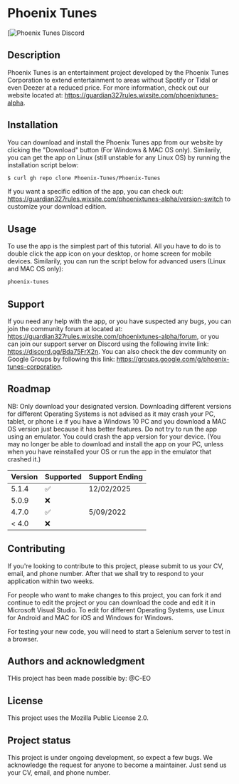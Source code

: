 # Phoenix Tunes
[![Phoenix Tunes Discord]((https://img.shields.io/discord/789150497814478868.svg?color=7289da&label=Phoenix%20Tunes%20Discord%20server&logo=discord)](https://discord.gg/Bda75FrX2n))
## Description
Phoenix Tunes is an entertainment project developed by the Phoenix Tunes Corporation to extend entertainment to areas without Spotify or Tidal or even Deezer at a reduced price.
For more information, check out our website located at: https://guardian327rules.wixsite.com/phoenixtunes-alpha.

## Installation
You can download and install the Phoenix Tunes app from our website by clicking the "Download" button (For Windows & MAC OS only). Similarily, you can get the app on Linux (still unstable for any Linux OS) by running the installation script below:
```bash
$ curl gh repo clone Phoenix-Tunes/Phoenix-Tunes
```
If you want a specific edition of the app, you can check out: https://guardian327rules.wixsite.com/phoenixtunes-alpha/version-switch to customize your download edition.

## Usage
To use the app is the simplest part of this tutorial. All you have to do is to double click the app icon on your desktop, or home screen for mobile devices. Similarily, you can run the script below for advanced users (Linux and MAC OS only):
``` bash
phoenix-tunes
```
## Support
If you need any help with the app, or you have suspected any bugs, you can join the community forum at located at: https://guardian327rules.wixsite.com/phoenixtunes-alpha/forum, or you can join our support server on Discord using the following invite link: https://discord.gg/Bda75FrX2n. You can also check the dev community on Google Groups by following this link: https://groups.google.com/g/phoenix-tunes-corporation.

## Roadmap
NB: Only download your designated version. Downloading different versions for different Operating Systems is not advised as it may crash your PC, tablet, or phone i.e if you have a Windows 10 PC and you download a MAC OS version just because it has better features. Do not try to run the app using an emulator. You could crash the app version for your device. (You may no longer be able to download and install the app on your PC, unless when you have reinstalled your OS or run the app in the emulator that crashed it.)

| Version | Supported          | Support Ending |
| ------- | ------------------ | -------------- |
| 5.1.4   | :white_check_mark: | 12/02/2025     |
| 5.0.9   | :x:                |                |
| 4.7.0   | :white_check_mark: | 5/09/2022      |
| < 4.0   | :x:                |                |


## Contributing
If you're looking to contribute to this project, please submit to us your CV, email, and phone number. After that we shall try to respond to your application within two weeks.

For people who want to make changes to this project, you can fork it and continue to edit the project or you can download the code and edit it in Microsoft Visual Studio. To edit for different Operating Systems, use Linux for Android and MAC for iOS and Windows for Windows.

For testing your new code, you will need to start a Selenium server to test in a browser.

## Authors and acknowledgment
THis project has been made possible by:
@C-EO

## License
This project uses the Mozilla Public License 2.0. 

## Project status
This project is under ongoing development, so expect a few bugs. We acknowledge the request for anyone to become a maintainer. Just send us your CV, email, and phone number.
